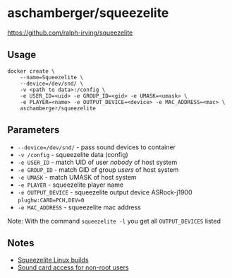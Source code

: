 # aschamberger/squeezelite

https://github.com/ralph-irving/squeezelite

## Usage

```
docker create \
	--name=Squeezelite \
	--device=/dev/snd/ \
	-v <path to data>:/config \
	-e USER_ID=<uid> -e GROUP_ID=<gid> -e UMASK=<umask> \
	-e PLAYER=<name> -e OUTPUT_DEVICE=<device> -e MAC_ADDRESS=<mac> \
	aschamberger/squeezelite
```

## Parameters

* `--device=/dev/snd/` - pass sound devices to container
* `-v /config` - squeezelite data (config)
* `-e USER_ID` - match UID of user *nobody* of host system
* `-e GROUP_ID` - match GID of group *users* of host system
* `-e UMASK` - match UMASK of host system
* `-e PLAYER` - squeezelite player name
* `-e OUTPUT_DEVICE` - squeezelite output device ASRock-j1900 `plughw:CARD=PCH,DEV=0` 
* `-e MAC_ADDRESS` - squeezelite mac address

Note: With the command `squeezelite -l` you get all `OUTPUT_DEVICES` listed 

## Notes

* [Squeezelite Linux builds](https://sourceforge.net/projects/lmsclients/files/squeezelite/linux/)
* [Sound card access for non-root users](https://alsa.opensrc.org/TroubleShooting#Check_that_non-root_users_can_access_the_sound_device_special_files)
